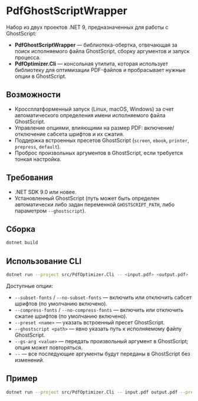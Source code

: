 # PdfGhostScriptWrapper

Набор из двух проектов .NET 9, предназначенных для работы с GhostScript:

- **PdfGhostScriptWrapper** — библиотека-обертка, отвечающая за поиск исполняемого файла GhostScript, сборку аргументов и запуск процесса.
- **PdfOptimizer.Cli** — консольная утилита, которая использует библиотеку для оптимизации PDF-файлов и пробрасывает нужные опции в GhostScript.

## Возможности

- Кроссплатформенный запуск (Linux, macOS, Windows) за счет автоматического определения имени исполняемого файла GhostScript.
- Управление опциями, влияющими на размер PDF: включение/отключение сабсета шрифтов и их сжатия.
- Поддержка встроенных пресетов GhostScript (`screen`, `ebook`, `printer`, `prepress`, `default`).
- Проброс произвольных аргументов в GhostScript, если требуется тонкая настройка.

## Требования

- .NET SDK 9.0 или новее.
- Установленный GhostScript (путь может быть определен автоматически либо задан переменной `GHOSTSCRIPT_PATH`, либо параметром `--ghostscript`).

## Сборка

```bash
dotnet build
```

## Использование CLI

```bash
dotnet run --project src/PdfOptimizer.Cli -- <input.pdf> <output.pdf> [опции]
```

Доступные опции:

- `--subset-fonts` / `--no-subset-fonts` — включить или отключить сабсет шрифтов (по умолчанию включено).
- `--compress-fonts` / `--no-compress-fonts` — включить или отключить сжатие шрифтов (по умолчанию включено).
- `--preset <name>` — указать встроенный пресет GhostScript.
- `--ghostscript <path>` — явно указать путь к исполняемому файлу GhostScript.
- `--gs-arg <value>` — передать произвольный аргумент в GhostScript; опция может повторяться.
- `--` — все последующие аргументы будут переданы в GhostScript без изменений.

## Пример

```bash
dotnet run --project src/PdfOptimizer.Cli -- input.pdf output.pdf --preset ebook --gs-arg -dCompatibilityLevel=1.4
```
